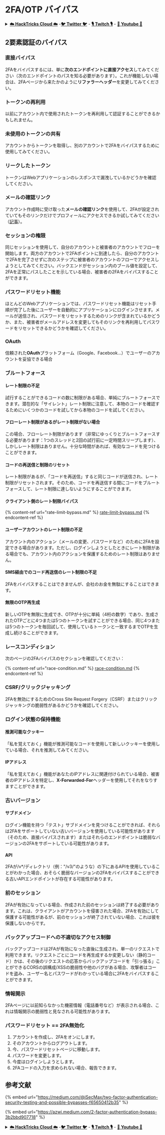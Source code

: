 # 2FA/OTP バイパス

<details>

<summary><a href="https://cloud.hacktricks.xyz/pentesting-cloud/pentesting-cloud-methodology"><strong>☁️ HackTricks Cloud ☁️</strong></a> -<a href="https://twitter.com/hacktricks_live"><strong>🐦 Twitter 🐦</strong></a> - <a href="https://www.twitch.tv/hacktricks_live/schedule"><strong>🎙️ Twitch 🎙️</strong></a> - <a href="https://www.youtube.com/@hacktricks_LIVE"><strong>🎥 Youtube 🎥</strong></a></summary>

* **サイバーセキュリティ企業**で働いていますか？ **HackTricksで会社を宣伝**したいですか？または、**PEASSの最新バージョンにアクセスしたり、HackTricksをPDFでダウンロード**したいですか？[**SUBSCRIPTION PLANS**](https://github.com/sponsors/carlospolop)をチェックしてください！
* [**The PEASS Family**](https://opensea.io/collection/the-peass-family)を見つけてください。独占的な[**NFT**](https://opensea.io/collection/the-peass-family)のコレクションです。
* [**公式のPEASS＆HackTricksのグッズ**](https://peass.creator-spring.com)を手に入れましょう。
* [**💬**](https://emojipedia.org/speech-balloon/) [**Discordグループ**](https://discord.gg/hRep4RUj7f)または[**telegramグループ**](https://t.me/peass)に参加するか、**Twitter**で[**🐦**](https://github.com/carlospolop/hacktricks/tree/7af18b62b3bdc423e11444677a6a73d4043511e9/\[https:/emojipedia.org/bird/README.md)[**@carlospolopm**](https://twitter.com/hacktricks\_live)**をフォロー**してください。
* **ハッキングのトリックを共有するには、PRを** [**hacktricks repo**](https://github.com/carlospolop/hacktricks) **と** [**hacktricks-cloud repo**](https://github.com/carlospolop/hacktricks-cloud) **に提出**してください。

</details>

## **2要素認証のバイパス**

### **直接バイパス**

2FAをバイパスするには、単に**次のエンドポイントに直接アクセス**してみてください（次のエンドポイントのパスを知る必要があります）。これが機能しない場合は、2FAページから来たかのように**リファラーヘッダー**を変更してみてください。

### **トークンの再利用**

以前にアカウント内で使用されたトークンを再利用して認証することができるかもしれません。

### 未使用のトークンの共有

アカウントからトークンを取得し、別のアカウントで2FAをバイパスするために使用してみてください。

### リークしたトークン

トークンはWebアプリケーションのレスポンスで漏洩しているかどうかを確認してください。

### メールの確認リンク

アカウント作成時に受け取った**メールの確認リンク**を使用して、2FAが設定されていてもそのリンクだけでプロフィールにアクセスできるか試してみてください（[記事](https://srahulceh.medium.com/behind-the-scenes-of-a-security-bug-the-perils-of-2fa-cookie-generation-496d9519771b)）。

### セッションの権限

同じセッションを使用して、自分のアカウントと被害者のアカウントでフローを開始します。両方のアカウントで2FAポイントに到達したら、自分のアカウントで2FAを完了させずに次のステップに被害者のアカウントのフローでアクセスしようとしてみてください。バックエンドがセッション内のブール値を設定して、2FAを正常にパスしたことを示している場合、被害者の2FAをバイパスすることができます。

### **パスワードリセット機能**

ほとんどのWebアプリケーションでは、パスワードリセット機能はリセット手順が完了した後にユーザーを自動的にアプリケーションにログインさせます。メールが送信され、パスワードをリセットするためのリンクが含まれているかどうか、また、被害者がメールアドレスを変更してもそのリンクを再利用してパスワードをリセットできるかどうかを確認してください。

### OAuth

信頼された**OAuth**プラットフォーム（Google、Facebook...）でユーザーのアカウントを妥協できる場合

### ブルートフォース

#### レート制限の不足

試行することができるコードの数に制限がある場合、単純にブルートフォースできます。潜在的な「サイレント」レート制限に注意して、本物のコードを確認するためにいくつかのコードを試してから本物のコードを試してください。

#### フローレート制限があるがレート制限がない場合

この場合、フローレート制限があります（非常にゆっくりとブルートフォースする必要があります：1つのスレッドと2回の試行前に一定時間スリープします）、しかしレート制限はありません。十分な時間があれば、有効なコードを見つけることができます。

#### コードの再送信と制限のリセット

レート制限があるが、「コードを再送信」すると同じコードが送信され、レート制限がリセットされます。そのため、コードを再送信する間にコードをブルートフォースして、レート制限に達しないようにすることができます。

#### クライアント側のレート制限バイパス

{% content-ref url="rate-limit-bypass.md" %}
[rate-limit-bypass.md](rate-limit-bypass.md)
{% endcontent-ref %}

#### ユーザーアカウントのレート制限の不足

アカウント内のアクション（メールの変更、パスワードなど）のために2FAを設定できる場合があります。ただし、ログインしようとしたときにレート制限がある場合でも、アカウント内のアクションを保護するためのレート制限はありません。

#### SMS経由でのコード再送信のレート制限の不足

2FAをバイパスすることはできませんが、会社のお金を無駄にすることはできます。

#### 無限のOTP再生成

新しいOTPを無限に生成でき、OTPが十分に単純（4桁の数字）であり、生成されたOTPごとに4つまたは5つのトークンを試すことができる場合、同じ4つまたは5つのトークンを毎回試して、使用しているトークンと一致するまでOTPを生成し続けることができます。

### レースコンディション

次のページの2FAバイパスのセクションを確認してください：

{% content-ref url="race-condition.md" %}
[race-condition.md](race-condition.md)
{% endcontent-ref %}

### CSRF/クリックジャッキング

2FAを無効にするためのCross Site Request Forgery（CSRF）またはクリックジャッキングの脆弱性があるかどうかを確認してください。

### ログイン状態の保持機能
#### 推測可能なクッキー

「私を覚えておく」機能が推測可能なコードを使用して新しいクッキーを使用している場合、それを推測してみてください。

#### IPアドレス

「私を覚えておく」機能があなたのIPアドレスに関連付けられている場合、被害者のIPアドレスを特定し、**X-Forwarded-For**ヘッダーを使用してそれをなりすますことができます。

### 古いバージョン

#### サブドメイン

ログイン機能を持つ「テスト」サブドメインを見つけることができれば、それらは2FAをサポートしていない古いバージョンを使用している可能性があります（そのため、直接バイパスされます）またはそれらのエンドポイントは脆弱なバージョンの2FAをサポートしている可能性があります。

#### API

2FAが/v\*/ディレクトリ（例："/v3/"のような）の下にあるAPIを使用していることがわかった場合、おそらく脆弱なバージョンの2FAをバイパスすることができる古いAPIエンドポイントが存在する可能性があります。

### 前のセッション

2FAが有効になっている場合、作成された前のセッションは終了する必要があります。これは、クライアントがアカウントを侵害された場合、2FAを有効にして保護する可能性があるが、前のセッションが終了されていない場合、これは彼を保護しないからです。

### バックアップコードへの不適切なアクセス制御

バックアップコードは2FAが有効になった直後に生成され、単一のリクエストで利用できます。リクエストごとにコードを再生成するか変更しない（静的コード）かは、その後のリクエストの応答からバックアップコードを「引っ張る」ことができるCORSの誤構成/XSSの脆弱性や他のバグがある場合、攻撃者はコードを盗み、ユーザー名とパスワードがわかっている場合に2FAをバイパスすることができます。

### 情報開示

2FAページに以前知らなかった機密情報（電話番号など）が表示される場合、これは情報開示の脆弱性と見なされる可能性があります。

### **パスワードリセット == 2FA無効化**

1. アカウントを作成し、2FAをオンにします。
2. そのアカウントからログアウトします。
3. 今、パスワードリセットページに移動します。
4. パスワードを変更します。
5. 今度はログインしようとします。
6. 2FAコードの入力を求められない場合、報告できます。

## 参考文献

{% embed url="https://medium.com/@iSecMax/two-factor-authentication-security-testing-and-possible-bypasses-f65650412b35" %}

{% embed url="https://azwi.medium.com/2-factor-authentication-bypass-3b2bbd907718" %}

<details>

<summary><a href="https://cloud.hacktricks.xyz/pentesting-cloud/pentesting-cloud-methodology"><strong>☁️ HackTricks Cloud ☁️</strong></a> -<a href="https://twitter.com/hacktricks_live"><strong>🐦 Twitter 🐦</strong></a> - <a href="https://www.twitch.tv/hacktricks_live/schedule"><strong>🎙️ Twitch 🎙️</strong></a> - <a href="https://www.youtube.com/@hacktricks_LIVE"><strong>🎥 Youtube 🎥</strong></a></summary>

* **サイバーセキュリティ企業で働いていますか？ HackTricksであなたの会社を宣伝したいですか？または、PEASSの最新バージョンにアクセスしたり、HackTricksをPDFでダウンロードしたりしたいですか？[**SUBSCRIPTION PLANS**](https://github.com/sponsors/carlospolop)をチェックしてください！**
* [**The PEASS Family**](https://opensea.io/collection/the-peass-family)を発見しましょう、私たちの独占的な[NFTs](https://opensea.io/collection/the-peass-family)のコレクション
* [**公式のPEASS＆HackTricksのスワッグ**](https://peass.creator-spring.com)を手に入れましょう
* [**💬**](https://emojipedia.org/speech-balloon/) [**Discordグループ**](https://discord.gg/hRep4RUj7f)または[**telegramグループ**](https://t.me/peass)に参加するか、**Twitter** [**🐦**](https://github.com/carlospolop/hacktricks/tree/7af18b62b3bdc423e11444677a6a73d4043511e9/\[https:/emojipedia.org/bird/README.md)[**@carlospolopm**](https://twitter.com/hacktricks\_live)**をフォローしてください。**
* **ハッキングのトリックを共有するには、PRを** [**hacktricks repo**](https://github.com/carlospolop/hacktricks) **と** [**hacktricks-cloud repo**](https://github.com/carlospolop/hacktricks-cloud) **に提出してください。**

</details>
